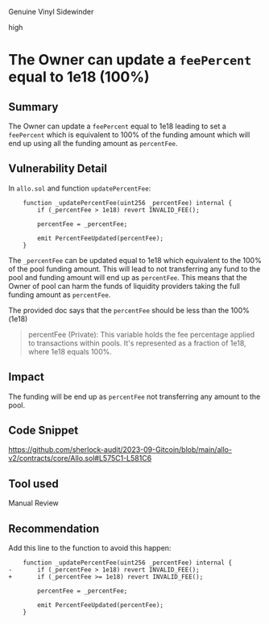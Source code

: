 Genuine Vinyl Sidewinder

high

# The Owner can update a `feePercent` equal to 1e18 (100%)
## Summary
The Owner can update a `feePercent` equal to 1e18 leading to set a `feePercent` which is equivalent to 100% of the funding amount which will end up using all the funding amount as `percentFee`.
## Vulnerability Detail
In `allo.sol` and function `updatePercentFee`:
```solidity
    function _updatePercentFee(uint256 _percentFee) internal {
        if (_percentFee > 1e18) revert INVALID_FEE();

        percentFee = _percentFee;

        emit PercentFeeUpdated(percentFee);
    }
```
The `_percentFee` can be updated equal to 1e18 which equivalent to the 100% of the pool funding amount. This will lead to not transferring any fund to the pool and funding amount will end up as `percentFee`. This means that the Owner of pool can harm the funds of liquidity providers taking the full funding amount as `percentFee`. 

The provided doc says that the `percentFee` should be less than the 100%(1e18) 
> percentFee (Private): This variable holds the fee percentage applied to transactions within pools. It's represented as a fraction of 1e18, where 1e18 equals 100%.

## Impact
The funding will be end up as `percentFee` not transferring any amount to the pool.

## Code Snippet
https://github.com/sherlock-audit/2023-09-Gitcoin/blob/main/allo-v2/contracts/core/Allo.sol#L575C1-L581C6

## Tool used
Manual Review

## Recommendation
Add this line to the function to avoid this happen:
```solidity
    function _updatePercentFee(uint256 _percentFee) internal {
-       if (_percentFee > 1e18) revert INVALID_FEE();
+       if (_percentFee >= 1e18) revert INVALID_FEE();

        percentFee = _percentFee;

        emit PercentFeeUpdated(percentFee);
    }
```